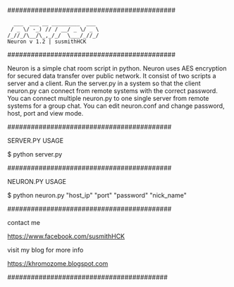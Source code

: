 ###########################################

	  ___  ___ __ _________  ___ 
	 / _ \/ -_) // / __/ _ \/ _ \ 
	/_//_/\__/\_,_/_/  \___/_//_/
	Neuron v 1.2 | susmithHCK


###########################################

Neuron is a simple chat room script in python. Neuron uses AES encryption for secured data transfer over public network. It consist of two scripts a server and a client. Run the server.py in a system so that the client neuron.py can connect from remote systems with the correct password. You can connect multiple neuron.py to one single server from remote systems for a group chat. You can edit neuron.conf and change password, host, port and view mode.

##########################################

SERVER.PY USAGE

 $ python server.py

##########################################

NEURON.PY USAGE

 $ python neuron.py "host_ip" "port" "password" "nick_name"

##########################################

contact me

https://www.facebook.com/susmithHCK

visit my blog for more info

https://khromozome.blogspot.com

#########################################
